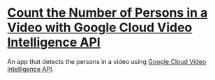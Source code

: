 # [Count the Number of Persons in a Video with Google Cloud Video Intelligence API](https://mikewuqm.github.io/VideoAnalytics/)

An app that detects the persons in a video using [Google Cloud Video Intelligence API](https://cloud.google.com/video-intelligence?utm_source=ext&utm_medium=partner&utm_campaign=CDR_zac_aiml_vid_intel_demo_interactive%20demo_060221&utm_content=-).


